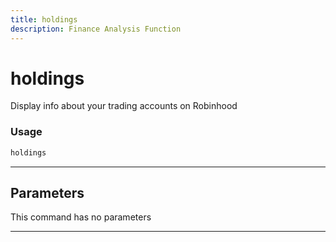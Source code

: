 ```yaml
---
title: holdings
description: Finance Analysis Function
---
```


# holdings

Display info about your trading accounts on Robinhood

### Usage

```python
holdings
```

---

## Parameters

This command has no parameters


---
